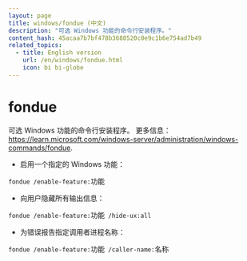 ```yaml
---
layout: page
title: windows/fondue (中文)
description: "可选 Windows 功能的命令行安装程序。"
content_hash: 45acaa7b7bf478b3688520c0e9c1b6e754ad7b49
related_topics:
  - title: English version
    url: /en/windows/fondue.html
    icon: bi bi-globe
---
```

# fondue

可选 Windows 功能的命令行安装程序。
更多信息：<https://learn.microsoft.com/windows-server/administration/windows-commands/fondue>.

- 启用一个指定的 Windows 功能：

`fondue /enable-feature:`<span class="tldr-var badge badge-pill bg-dark-lm bg-white-dm text-white-lm text-dark-dm font-weight-bold">功能</span>

- 向用户隐藏所有输出信息：

`fondue /enable-feature:`<span class="tldr-var badge badge-pill bg-dark-lm bg-white-dm text-white-lm text-dark-dm font-weight-bold">功能</span>` /hide-ux:all`

- 为错误报告指定调用者进程名称：

`fondue /enable-feature:`<span class="tldr-var badge badge-pill bg-dark-lm bg-white-dm text-white-lm text-dark-dm font-weight-bold">功能</span>` /caller-name:`<span class="tldr-var badge badge-pill bg-dark-lm bg-white-dm text-white-lm text-dark-dm font-weight-bold">名称</span>
